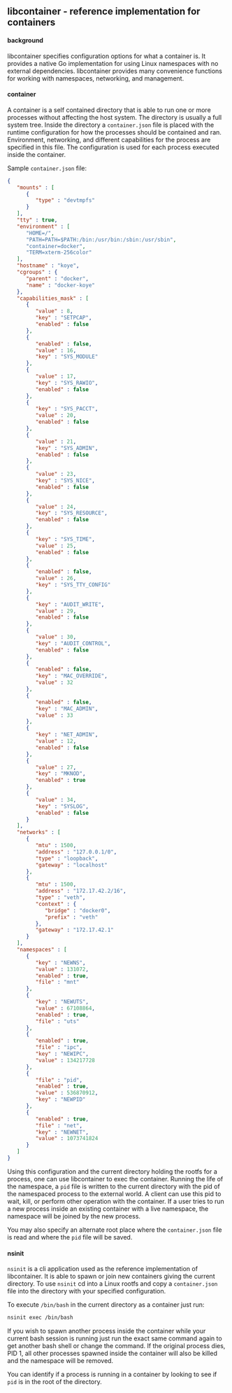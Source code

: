 ## libcontainer - reference implementation for containers

#### background

libcontainer specifies configuration options for what a container is.  It provides a native Go implementation 
for using Linux namespaces with no external dependencies.  libcontainer provides many convenience functions for working with namespaces, networking, and management.  


#### container
A container is a self contained directory that is able to run one or more processes without 
affecting the host system.  The directory is usually a full system tree.  Inside the directory
a `container.json` file is placed with the runtime configuration for how the processes 
should be contained and ran.  Environment, networking, and different capabilities for the 
process are specified in this file.  The configuration is used for each process executed inside the container.

Sample `container.json` file:
```json
{
   "mounts" : [
      {
         "type" : "devtmpfs"
      }
   ],
   "tty" : true,
   "environment" : [
      "HOME=/",
      "PATH=PATH=$PATH:/bin:/usr/bin:/sbin:/usr/sbin",
      "container=docker",
      "TERM=xterm-256color"
   ],
   "hostname" : "koye",
   "cgroups" : {
      "parent" : "docker",
      "name" : "docker-koye"
   },
   "capabilities_mask" : [
      {
         "value" : 8,
         "key" : "SETPCAP",
         "enabled" : false
      },
      {
         "enabled" : false,
         "value" : 16,
         "key" : "SYS_MODULE"
      },
      {
         "value" : 17,
         "key" : "SYS_RAWIO",
         "enabled" : false
      },
      {
         "key" : "SYS_PACCT",
         "value" : 20,
         "enabled" : false
      },
      {
         "value" : 21,
         "key" : "SYS_ADMIN",
         "enabled" : false
      },
      {
         "value" : 23,
         "key" : "SYS_NICE",
         "enabled" : false
      },
      {
         "value" : 24,
         "key" : "SYS_RESOURCE",
         "enabled" : false
      },
      {
         "key" : "SYS_TIME",
         "value" : 25,
         "enabled" : false
      },
      {
         "enabled" : false,
         "value" : 26,
         "key" : "SYS_TTY_CONFIG"
      },
      {
         "key" : "AUDIT_WRITE",
         "value" : 29,
         "enabled" : false
      },
      {
         "value" : 30,
         "key" : "AUDIT_CONTROL",
         "enabled" : false
      },
      {
         "enabled" : false,
         "key" : "MAC_OVERRIDE",
         "value" : 32
      },
      {
         "enabled" : false,
         "key" : "MAC_ADMIN",
         "value" : 33
      },
      {
         "key" : "NET_ADMIN",
         "value" : 12,
         "enabled" : false
      },
      {
         "value" : 27,
         "key" : "MKNOD",
         "enabled" : true
      },
      {
         "value" : 34,
         "key" : "SYSLOG",
         "enabled" : false
      }
   ],
   "networks" : [
      {
         "mtu" : 1500,
         "address" : "127.0.0.1/0",
         "type" : "loopback",
         "gateway" : "localhost"
      },
      {
         "mtu" : 1500,
         "address" : "172.17.42.2/16",
         "type" : "veth",
         "context" : {
            "bridge" : "docker0",
            "prefix" : "veth"
         },
         "gateway" : "172.17.42.1"
      }
   ],
   "namespaces" : [
      {
         "key" : "NEWNS",
         "value" : 131072,
         "enabled" : true,
         "file" : "mnt"
      },
      {
         "key" : "NEWUTS",
         "value" : 67108864,
         "enabled" : true,
         "file" : "uts"
      },
      {
         "enabled" : true,
         "file" : "ipc",
         "key" : "NEWIPC",
         "value" : 134217728
      },
      {
         "file" : "pid",
         "enabled" : true,
         "value" : 536870912,
         "key" : "NEWPID"
      },
      {
         "enabled" : true,
         "file" : "net",
         "key" : "NEWNET",
         "value" : 1073741824
      }
   ]
}
```

Using this configuration and the current directory holding the rootfs for a process, one can use libcontainer to exec the container. Running the life of the namespace, a `pid` file 
is written to the current directory with the pid of the namespaced process to the external world.  A client can use this pid to wait, kill, or perform other operation with the container.  If a user tries to run a new process inside an existing container with a live namespace, the namespace will be joined by the new process.


You may also specify an alternate root place where the `container.json` file is read and where the `pid` file will be saved.

#### nsinit

`nsinit` is a cli application used as the reference implementation of libcontainer.  It is able to 
spawn or join new containers giving the current directory.  To use `nsinit` cd into a Linux 
rootfs and copy a `container.json` file into the directory with your specified configuration.

To execute `/bin/bash` in the current directory as a container just run:
```bash
nsinit exec /bin/bash
```

If you wish to spawn another process inside the container while your current bash session is 
running just run the exact same command again to get another bash shell or change the command.  If the original process dies, PID 1, all other processes spawned inside the container will also be killed and the namespace will be removed. 

You can identify if a process is running in a container by looking to see if `pid` is in the root of the directory.   
